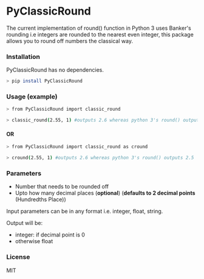 # PyClassicRound

The current implementation of round() function in Python 3 uses Banker's rounding i.e integers are rounded to the nearest even integer, this package allows you to round off numbers the classical way.

### Installation

PyClassicRound has no dependencies.

```sh
> pip install PyClassicRound
```

### Usage (example)

```sh
> from PyClassicRound import classic_round

> classic_round(2.55, 1) #outputs 2.6 whereas python 3's round() outputs 2.5
```
#### OR

```sh
> from PyClassicRound import classic_round as cround

> cround(2.55, 1) #outputs 2.6 whereas python 3's round() outputs 2.5
```

### Parameters

- Number that needs to be rounded off
- Upto how many decimal places (__optional__) (**defaults to 2 decimal points** (Hundredths Place))

Input parameters can be in any format i.e. integer, float, string.

Output will be:
- integer: if decimal point is 0
- otherwise float

### License
MIT
